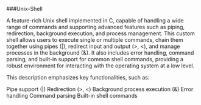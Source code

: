###Unix-Shell

A feature-rich Unix shell implemented in C, capable of handling a wide range of commands and supporting advanced features such as piping, redirection, background execution, and process management. This custom shell allows users to execute single or multiple commands, chain them together using pipes (|), redirect input and output (>, <), and manage processes in the background (&). It also includes error handling, command parsing, and built-in support for common shell commands, providing a robust environment for interacting with the operating system at a low level.

This description emphasizes key functionalities, such as:

Pipe support (|)
Redirection (>, <)
Background process execution (&)
Error handling
Command parsing
Built-in shell commands
